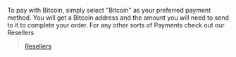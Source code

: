 To pay with Bitcoin, simply select "Bitcoin" as your preferred payment method. You will get a Bitcoin address and the amount you will need to send to it to complete your order. 
For any other sorts of Payments check out our Resellers
>[Resellers]([[https://bitcoin.org/en/getting-started])
